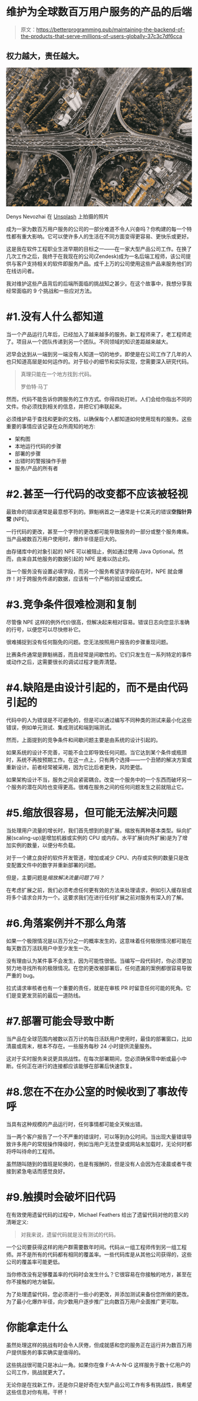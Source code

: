 # 维护为全球数百万用户服务的产品的后端

> 原文：<https://betterprogramming.pub/maintaining-the-backend-of-the-products-that-serve-millions-of-users-globally-37c3c7df6cca>

## 权力越大，责任越大。

![](img/123ab904abd1ef1f89b3a7f737fbb7a9.png)

Denys Nevozhai 在 [Unsplash](https://unsplash.com?utm_source=medium&utm_medium=referral) 上拍摄的照片

成为一家为数百万用户服务的公司的一部分难道不令人兴奋吗？你构建的每一个特性都有重大影响。它可以使许多人的生活在不同方面变得更容易、更快乐或更好。

这是我在软件工程职业生涯早期的目标之一——在一家大型产品公司工作。在换了几次工作之后，我终于在我现在的公司(Zendesk)成为一名后端工程师，该公司提供与客户支持相关的软件即服务产品。成千上万的公司使用这些产品来服务他们的在线访问者。

我对维护这些产品背后的后端所面临的挑战知之甚少。在这个故事中，我想分享我经常面临的 9 个挑战和一些应对方法。

# #1.没有人什么都知道

当一个产品运行几年后，已经加入了越来越多的服务。新工程师来了，老工程师走了。项目从一个团队传递到另一个团队。不同领域的知识差距越来越大。

迟早会达到从一端到另一端没有人知道一切的地步。即使是在公司工作了几年的人也只知道高层是如何运作的。对于较小的细节和实际实现，您需要深入研究代码。

> 真理只能在一个地方找到:代码。
> 
> 罗伯特·马丁

然而，代码不能告诉你跨服务的工作方式。你得四处打听。人们会给你指出不同的文件。你必须找到相关的信息，并把它们串联起来。

必须维护易于查找和更新的文档，以确保每个人都知道如何使用现有的服务。这些重要的事情应该记录在众所周知的地方:

*   架构图
*   本地运行代码的步骤
*   部署的步骤
*   出错时的警报操作手册
*   服务/产品的所有者

# #2.甚至一行代码的改变都不应该被轻视

最致命的错误通常是最意想不到的。罪魁祸首之一通常是十亿美元的错误**空指针异常** (NPE)。

一行代码的更改，甚至一个字符的更改都可能导致服务的一部分或整个服务瘫痪。当产品被数百万用户使用时，爆炸半径是巨大的。

由存储库中的对象引起的 NPE 可以被阻止，例如通过使用 Java Optional。然而，由来自其他服务的数据引起的 NPE 是难以防止的。

当一个服务没有设置必填字段，而另一个服务希望该字段存在时，NPE 就会爆炸！对于跨服务传递的数据，应该有一个严格的验证或模式。

# #3.竞争条件很难检测和复制

尽管像 NPE 这样的例外代价很高，但解决起来相对容易。错误日志向您显示准确的行号，以便您可以尽快修补它。

很难捕捉到没有任何豁免的问题。您无法按照用户报告的步骤重现问题。

比赛条件通常是罪魁祸首，而且经常是间歇性的。它们只发生在一系列特定的事件或动作之后，这需要很长的调试过程才能弄清楚。

# #4.缺陷是由设计引起的，而不是由代码引起的

代码中的人为错误是不可避免的，但是可以通过编写不同种类的测试来最小化这些错误，例如单元测试、集成测试和端到端测试。

然而，上面提到的竞争条件和间歇问题主要是由系统的设计引起的。

如果系统的设计不完善，可能不会立即导致任何问题。当它达到某个条件或瓶颈时，系统不再按预期工作。在这一点上，只有两个选择——一个丑陋的解决方案或重新设计。前者经常被采用，因为它比后者更快，风险更低。

如果架构设计不当，服务之间会紧密耦合。改变一个服务中的一个东西而破坏另一个服务的潜在风险也变得更高。很难在服务之间的任何问题发生之前就阻止它。

# #5.缩放很容易，但可能无法解决问题

当处理用户流量的增长时，我们首先想到的是扩展。缩放有两种基本类型。纵向扩展(scaling-up)是增加机器或实例的 CPU 或内存。水平扩展(向外扩展)是为了增加实例的数量，以便分布负载。

对于一个建立良好的软件开发管道，增加或减少 CPU、内存或实例的数量只是改变配置文件中的数字并重新部署的问题。

但是，主要问题是*缩放解决流量问题了吗？*

在考虑扩展之前，我们必须考虑任何更有效的方法来处理请求，例如引入缓存层或将多个请求合并为一个。这要求我们在进行任何扩展之前对服务有深入的了解。

# #6.角落案例并不那么角落

如果一个极限情况是以百万分之一的概率发生的，这意味着任何极限情况都可能在每天数百万活跃用户中至少发生一次。

没有理由认为某件事不会发生，因为可能性很低。当编写一段代码时，你必须更加努力地寻找所有的极限情况。在您的更改被部署后，任何遗漏的案例都很容易导致严重的 bug。

拉式请求审核者也有一个重要的责任，就是在审核 PR 时留意任何可能的死角。它们是变更发货前的最后一道防线。

# #7.部署可能会导致中断

当产品在全球范围内被数以百万计的每日活跃用户使用时，最佳的部署窗口，比如清晨或周末，根本不存在。一些服务每秒 24 小时提供流量服务。

这对于实时服务来说更具挑战性。在每次部署期间，您必须确保零中断或最小中断。任何正在进行的连接都应该能够在部署后快速恢复。

# #8.您在不在办公室的时候收到了事故传呼

当具有这种规模的产品运行时，任何事情都可能全天候出错。

当一两个客户报告了一个不严重的错误时，可以等到办公时间。当出现大量错误导致许多用户的常规操作降级时，例如当用户无法登录或网站未加载时，无论何时都将呼叫待命的工程师。

虽然随叫随到的值班是轮换的，也是有报酬的，但是没有人会因为在凌晨或者午夜接到紧急电话而感觉良好。

# #9.触摸时会破坏旧代码

在有效使用遗留代码的过程中，Michael Feathers 给出了遗留代码对他的意义的清晰定义:

> 对我来说，遗留代码就是没有测试的代码。

一个公司要获得这样的用户群需要数年时间。代码从一组工程师传到另一组工程师。并不是所有的代码都有相同的覆盖率。一些代码库是从其他公司获得的，这些公司的覆盖率可能更低。

当你修改没有足够覆盖率的代码时会发生什么？它很容易在你接触的地方，甚至在你不接触的地方破裂。

为了处理遗留代码，您必须进行一些小的更改，并添加测试来备份您所做的更改。为了最小化爆炸半径，向少数用户逐步推广比向数百万用户全面推广更可取。

# 你能拿走什么

虽然处理这样的挑战有时会令人厌倦，但成就感和您的服务正在运行并为数百万用户提供服务的事实确实是值得的。

这些挑战很可能只是冰山一角。如果你在像 F-A-A-N-G 这样服务于数十亿用户的公司工作，挑战就更大了。

无论你是在找新工作，还是你只是好奇在大型产品公司工作有多有挑战性，我希望这些信息对你有用。干杯！